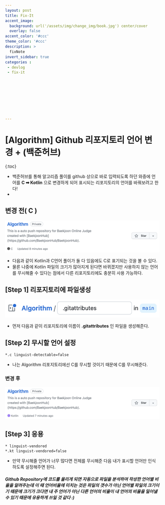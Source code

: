 ```yaml
---
layout: post
title: Fix-It
accent_image: 
  background: url('/assets/img/change_img/book.jpg') center/cover
  overlay: false
accent_color: '#ccc'
theme_color: '#ccc'
description: >
  fixNote
invert_sidebar: true
categories :
 - devlog
 - fix-it








---
```


# [Algorithm] Github 리포지토리 언어 변경 + (백준허브)

{:toc}

- 백준허브를 통해 알고리즘 풀이를 github 상으로 바로 입력되도록 하던 와중에 언어를 **C  ➡ Kotlin** 으로 변경하게 되어 표시되는 리포지토리의 언어를 바꿔보려고 한다!
- 

## 변경 전( C )

![image-20230804095632170](../../../assets/img/blog/image-20230804095632170.png)

- 다음과 같이 Kotlin과 C언어 풀이가 둘 다 있음에도 C로 표기되는 것을 볼 수 있다.
- 물론 나중에 Kotlin 파일의 크기가 많아지게 된다면 바뀌겠지만 사용하지 않는 언어를 무시해줄 수 있다는 점에서 다른 리포지토리에도 충분히 사용 가능하다.



## [Step 1] 리포지토리에 파일생성

![image-20230804100015314](../../../assets/img/blog/image-20230804100015314.png)

- 먼저 다음과 같이 리포지토리에 이름이 **.gitattributes** 인 파일을 생성해준다.



## [Step 2] 무시할 언어 설정

```
*.c linguist-detectable=false
```

- 나는 Algorithm 리포지토리에선 C를 무시할 것이기 때문에 C를 무시해준다.

### 	변경 후 

![image-20230804100922240](../../../assets/img/blog/image-20230804100922240.png)



## [Step 3] 응용

```
* linguist-vendored
*.kt linguist-vendored=false
```

- 만약 무시해줄 언어가 너무 많다면 전체를 무시해준 다음 내가 표시할 언어만 인식하도록 설정해주면 된다.



##### Github Repository에 코드를 올리게 되면 자동으로 파일을 분석하여 작성한 언어별 비율을 알려주는데 이 때 언어비율에 미치는 것은 파일의 갯수가 아닌 언어별 파일의 크기이기 때문에 크기가 크다면 내 주 언어가 아닌 다른 언어의 비율이 내 언어의 비율을 밀어낼 수 있기 때문에 유용하게 쓰일 것 같다 :)